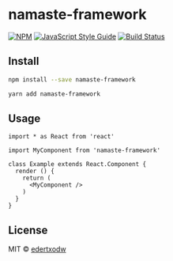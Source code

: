 # namaste-framework

>

[![NPM](https://img.shields.io/npm/v/namaste-framework.svg)](https://www.npmjs.com/package/namaste-framework) [![JavaScript Style Guide](https://img.shields.io/badge/code_style-standard-brightgreen.svg)](https://standardjs.com) [![Build Status](https://travis-ci.org/edertxodw/namaste-framework.svg?branch=master)](https://travis-ci.org/edertxodw/namaste-framework)

## Install

```bash
npm install --save namaste-framework
```

```bash
yarn add namaste-framework
```

## Usage

```tsx
import * as React from 'react'

import MyComponent from 'namaste-framework'

class Example extends React.Component {
  render () {
    return (
      <MyComponent />
    )
  }
}
```

## License

MIT © [edertxodw](https://github.com/edertxodw)
